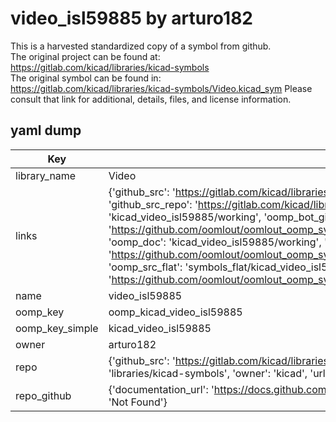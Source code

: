 # video_isl59885 by arturo182  
This is a harvested standardized copy of a symbol from github.  
The original project can be found at:  
https://gitlab.com/kicad/libraries/kicad-symbols  
The original symbol can be found in:
https://gitlab.com/kicad/libraries/kicad-symbols/Video.kicad_sym
Please consult that link for additional, details, files, and license information.  
## yaml dump  
| Key | Value |  
| --- | --- |  
| library_name | Video |  
| links | {'github_src': 'https://gitlab.com/kicad/libraries/kicad-symbols/Video.kicad_sym', 'github_src_repo': 'https://gitlab.com/kicad/libraries/kicad-symbols', 'oomp_bot': 'kicad_video_isl59885/working', 'oomp_bot_github': 'https://github.com/oomlout/oomlout_oomp_symbol_bot/tree/main/kicad_video_isl59885/working', 'oomp_doc': 'kicad_video_isl59885/working', 'oomp_doc_github': 'https://github.com/oomlout/oomlout_oomp_symbol_doc/tree/main/kicad_video_isl59885/working', 'oomp_src_flat': 'symbols_flat/kicad_video_isl59885/working', 'oomp_src_flat_github': 'https://github.com/oomlout/oomlout_oomp_symbol_src/tree/main/kicad_video_isl59885/working'} |  
| name | video_isl59885 |  
| oomp_key | oomp_kicad_video_isl59885 |  
| oomp_key_simple | kicad_video_isl59885 |  
| owner | arturo182 |  
| repo | {'github_src': 'https://gitlab.com/kicad/libraries/kicad-symbols/Video.kicad_sym', 'name': 'libraries/kicad-symbols', 'owner': 'kicad', 'url': 'https://gitlab.com/kicad/libraries/kicad-symbols'} |  
| repo_github | {'documentation_url': 'https://docs.github.com/rest/repos/repos#get-a-repository', 'message': 'Not Found'} |  


